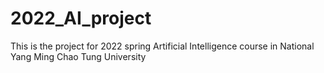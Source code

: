 # 2022_AI_project
This is the project for 2022 spring Artificial Intelligence course in National Yang Ming Chao Tung University
